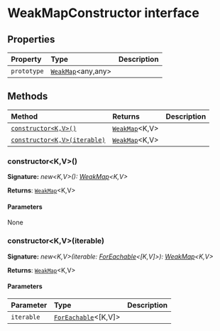 # WeakMapConstructor interface










## Properties

| Property	   | Type	| Description|
|:-------------|:-------|:-----------|
|`prototype`      | [`WeakMap`](../es6-collections/weakmap.md)<any,any> |  |




## Methods

| Method	   |  Returns	| Description|
|:-------------|:-------|:-----------|
|[`constructor<K,V>()`](#constructor<kv>)      | [`WeakMap`](../es6-collections/weakmap.md)<K,V> |  |
|[`constructor<K,V>(iterable)`](#constructor<kv>iterable)      | [`WeakMap`](../es6-collections/weakmap.md)<K,V> |  |




### constructor<K,V>()



**Signature:** _new<K,V>(): [WeakMap](../es6-collections/weakmap.md)<K,V>_

**Returns**: [`WeakMap`](../es6-collections/weakmap.md)<K,V>



#### Parameters
None


### constructor<K,V>(iterable)



**Signature:** _new<K,V>(iterable: [ForEachable](../es6-collections/foreachable.md)<[K,V]>): [WeakMap](../es6-collections/weakmap.md)<K,V>_

**Returns**: [`WeakMap`](../es6-collections/weakmap.md)<K,V>



#### Parameters


| Parameter	   | Type    | Description |
|:-------------|:---------------|:------------|
| `iterable`    | [`ForEachable`](../es6-collections/foreachable.md)<[K,V]> |  |


